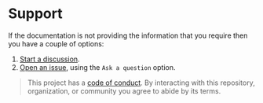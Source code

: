 # Support

If the documentation is not providing the information that you require then you have a couple of options:

1. [Start a discussion](https://github.com/TravisToolbox/php-lint/discussions).
1. [Open an issue](https://github.com/TravisToolbox/php-lint/issues), using the `Ask a question` option.

> This project has a [code of conduct](CODE_OF_CONDUCT.md). By interacting with this repository, organization, or community you agree to abide by its terms.
